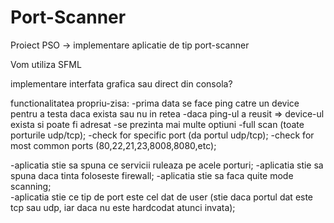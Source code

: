 # Port-Scanner
Proiect PSO -> implementare aplicatie de tip port-scanner 

Vom utiliza SFML

implementare interfata grafica sau direct din consola? 

functionalitatea propriu-zisa:
-prima data se face ping catre un device pentru a testa daca exista sau nu in retea
-daca ping-ul a reusit => device-ul exista si poate fi adresat
-se prezinta mai multe optiuni
	-full scan (toate porturile udp/tcp);
	-check for specific port (da portul udp/tcp);
	-check for most common ports (80,22,21,23,8008,8080,etc);

-aplicatia stie sa spuna ce servicii ruleaza pe acele porturi;
-aplicatia stie sa spuna daca tinta foloseste firewall;
-aplicatia stie sa faca quite mode scanning;	
-aplicatia stie ce tip de port este cel dat de user (stie daca portul dat este tcp sau udp, iar daca nu este hardcodat atunci invata);
